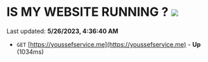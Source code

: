 # IS MY WEBSITE RUNNING ? [![](https://img.shields.io/static/v1?label=Sponsor&message=%E2%9D%A4&logo=GitHub&color=%23fe8e86)](https://github.com/sponsors/<username>)

Last updated: **5/26/2023, 4:36:40 AM**

- `GET` [https://youssefservice.me](https://youssefservice.me) - **Up** (1034ms)
